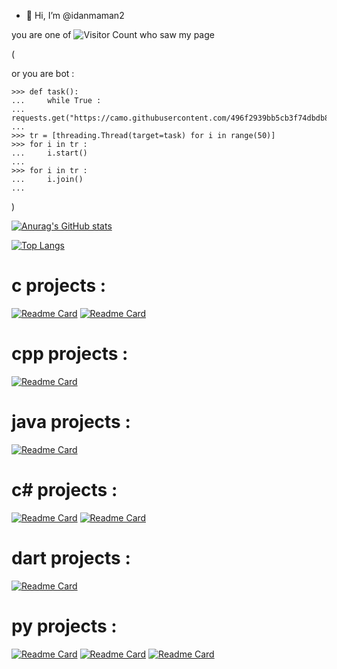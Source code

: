 - 👋 Hi, I’m @idanmaman2


you are one of 
![Visitor Count](https://profile-counter.glitch.me/idanmaman2/count.svg)
who saw my page 

(

or you are bot : 
```
>>> def task():
...     while True : 
...             requests.get("https://camo.githubusercontent.com/496f2939bb5cb3f74dbdb821c20d29b52f63b943a9af4ccb5fb0a51fe8cc21f8/68747470733a2f2f70726f66696c652d636f756e7465722e676c697463682e6d652f6964616e6d616d616e322f636f756e742e737667")
... 
>>> tr = [threading.Thread(target=task) for i in range(50)] 
>>> for i in tr : 
...     i.start()
... 
>>> for i in tr : 
...     i.join()
... 

```
)


[![Anurag's GitHub stats](https://github-readme-stats.vercel.app/api?username=idanmaman2)](https://github.com/anuraghazra/github-readme-stats)
<!---
idanmaman2/idanmaman2 is a ✨ special ✨ repository because its `README.md` (this file) appears on your GitHub profile.
You can click the Preview link to take a look at your changes.
--->
[![Top Langs](https://github-readme-stats.vercel.app/api/top-langs/?username=idanmaman2&langs_count=8)](https://github.com/anuraghazra/github-readme-stats)



# c projects : 
[![Readme Card](https://github-readme-stats.vercel.app/api/pin/?username=idanmaman2&repo=ascii3DViewer)](https://github.com/anuraghazra/github-readme-stats)
[![Readme Card](https://github-readme-stats.vercel.app/api/pin/?username=idanmaman2&repo=IDHM_SHELL)](https://github.com/anuraghazra/github-readme-stats)

# cpp projects : 
[![Readme Card](https://github-readme-stats.vercel.app/api/pin/?username=idanmaman2&repo=Os_project_client_plus_server)](https://github.com/anuraghazra/github-readme-stats)

# java projects : 
[![Readme Card](https://github-readme-stats.vercel.app/api/pin/?username=idanmaman2&repo=ISE5782_6941_3797)](https://github.com/anuraghazra/github-readme-stats)

# c# projects : 
[![Readme Card](https://github-readme-stats.vercel.app/api/pin/?username=idanmaman2&repo=HandHero--Kinect-v1.8-)](https://github.com/anuraghazra/github-readme-stats)
  [![Readme Card](https://github-readme-stats.vercel.app/api/pin/?username=asimon655&repo=dotNet5782_3715_6941)](https://github.com/anuraghazra/github-readme-stats)

# dart projects :
[![Readme Card](https://github-readme-stats.vercel.app/api/pin/?username=idanmaman2&repo=ISPOT_IDHM)](https://github.com/anuraghazra/github-readme-stats)

# py projects : 
[![Readme Card](https://github-readme-stats.vercel.app/api/pin/?username=idanmaman2&repo=youtube_Playlist_Downloder)](https://github.com/anuraghazra/github-readme-stats)
  [![Readme Card](https://github-readme-stats.vercel.app/api/pin/?username=idanmaman2&repo=HRSpider)](https://github.com/anuraghazra/github-readme-stats)
    [![Readme Card](https://github-readme-stats.vercel.app/api/pin/?username=idanmaman2&repo=Selenium_SIte_Check)](https://github.com/anuraghazra/github-readme-stats)
  
